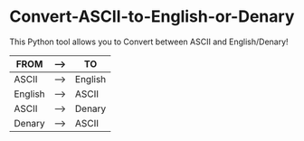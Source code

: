 # Convert-ASCII-to-English-or-Denary

This Python tool allows you to Convert between ASCII and English/Denary!

| FROM | --> | TO |
| ---- | --- | -- |
| ASCII | --> | English |
| English | --> | ASCII |
| ASCII | --> | Denary |
| Denary | --> | ASCII |
